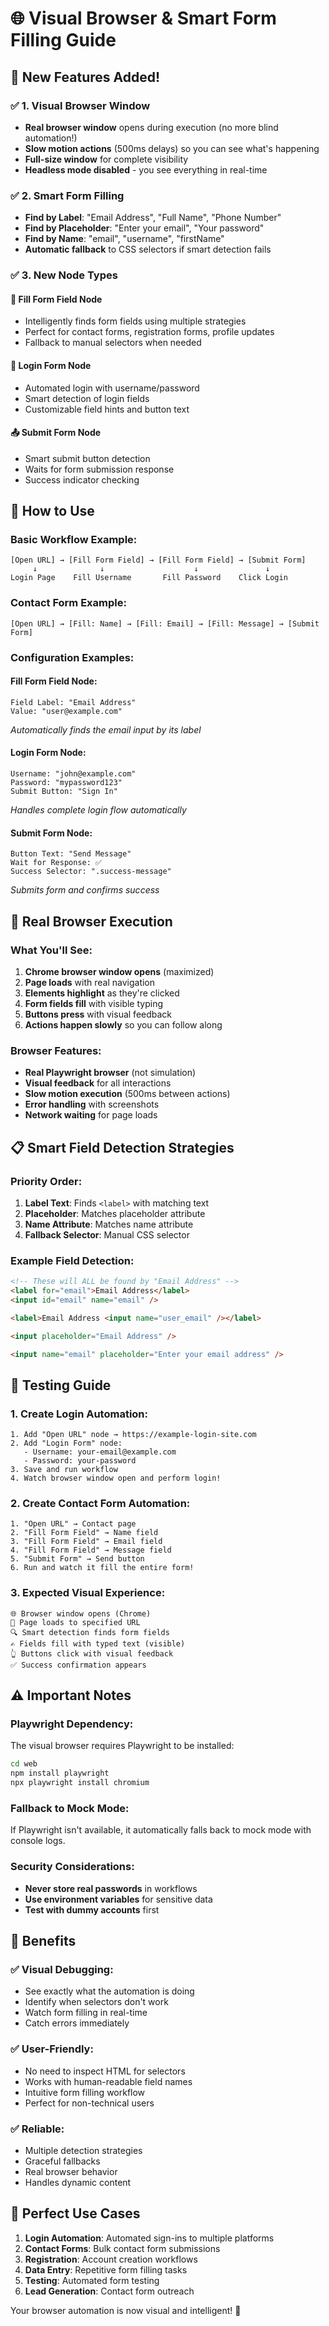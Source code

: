 # 🌐 Visual Browser & Smart Form Filling Guide

## 🎉 **New Features Added!**

### **✅ 1. Visual Browser Window**
- **Real browser window** opens during execution (no more blind automation!)
- **Slow motion actions** (500ms delays) so you can see what's happening
- **Full-size window** for complete visibility
- **Headless mode disabled** - you see everything in real-time

### **✅ 2. Smart Form Filling**
- **Find by Label**: "Email Address", "Full Name", "Phone Number"
- **Find by Placeholder**: "Enter your email", "Your password"
- **Find by Name**: "email", "username", "firstName"
- **Automatic fallback** to CSS selectors if smart detection fails

### **✅ 3. New Node Types**

#### **📝 Fill Form Field Node**
- Intelligently finds form fields using multiple strategies
- Perfect for contact forms, registration forms, profile updates
- Fallback to manual selectors when needed

#### **🔐 Login Form Node**  
- Automated login with username/password
- Smart detection of login fields
- Customizable field hints and button text

#### **📤 Submit Form Node**
- Smart submit button detection
- Waits for form submission response
- Success indicator checking

## 🚀 **How to Use**

### **Basic Workflow Example:**
```
[Open URL] → [Fill Form Field] → [Fill Form Field] → [Submit Form]
     ↓              ↓                    ↓               ↓
Login Page    Fill Username       Fill Password    Click Login
```

### **Contact Form Example:**
```
[Open URL] → [Fill: Name] → [Fill: Email] → [Fill: Message] → [Submit Form]
```

### **Configuration Examples:**

#### **Fill Form Field Node:**
```
Field Label: "Email Address"
Value: "user@example.com"
```
*Automatically finds the email input by its label*

#### **Login Form Node:**
```
Username: "john@example.com"  
Password: "mypassword123"
Submit Button: "Sign In"
```
*Handles complete login flow automatically*

#### **Submit Form Node:**
```
Button Text: "Send Message"
Wait for Response: ✅
Success Selector: ".success-message"
```
*Submits form and confirms success*

## 🎯 **Real Browser Execution**

### **What You'll See:**
1. **Chrome browser window opens** (maximized)
2. **Page loads** with real navigation
3. **Elements highlight** as they're clicked
4. **Form fields fill** with visible typing
5. **Buttons press** with visual feedback
6. **Actions happen slowly** so you can follow along

### **Browser Features:**
- **Real Playwright browser** (not simulation)
- **Visual feedback** for all interactions
- **Slow motion execution** (500ms between actions)
- **Error handling** with screenshots
- **Network waiting** for page loads

## 📋 **Smart Field Detection Strategies**

### **Priority Order:**
1. **Label Text**: Finds `<label>` with matching text
2. **Placeholder**: Matches placeholder attribute 
3. **Name Attribute**: Matches name attribute
4. **Fallback Selector**: Manual CSS selector

### **Example Field Detection:**
```html
<!-- These will ALL be found by "Email Address" -->
<label for="email">Email Address</label>
<input id="email" name="email" />

<label>Email Address <input name="user_email" /></label>

<input placeholder="Email Address" />

<input name="email" placeholder="Enter your email address" />
```

## 🔧 **Testing Guide**

### **1. Create Login Automation:**
```
1. Add "Open URL" node → https://example-login-site.com
2. Add "Login Form" node:
   - Username: your-email@example.com  
   - Password: your-password
3. Save and run workflow
4. Watch browser window open and perform login!
```

### **2. Create Contact Form Automation:**
```
1. "Open URL" → Contact page
2. "Fill Form Field" → Name field
3. "Fill Form Field" → Email field  
4. "Fill Form Field" → Message field
5. "Submit Form" → Send button
6. Run and watch it fill the entire form!
```

### **3. Expected Visual Experience:**
```
🌐 Browser window opens (Chrome)
📄 Page loads to specified URL
🔍 Smart detection finds form fields
✍️ Fields fill with typed text (visible)
👆 Buttons click with visual feedback
✅ Success confirmation appears
```

## ⚠️ **Important Notes**

### **Playwright Dependency:**
The visual browser requires Playwright to be installed:
```bash
cd web
npm install playwright
npx playwright install chromium
```

### **Fallback to Mock Mode:**
If Playwright isn't available, it automatically falls back to mock mode with console logs.

### **Security Considerations:**
- **Never store real passwords** in workflows
- **Use environment variables** for sensitive data
- **Test with dummy accounts** first

## 🎊 **Benefits**

### **✅ Visual Debugging:**
- See exactly what the automation is doing
- Identify when selectors don't work
- Watch form filling in real-time
- Catch errors immediately

### **✅ User-Friendly:**
- No need to inspect HTML for selectors
- Works with human-readable field names
- Intuitive form filling workflow
- Perfect for non-technical users

### **✅ Reliable:**
- Multiple detection strategies
- Graceful fallbacks
- Real browser behavior
- Handles dynamic content

## 🚀 **Perfect Use Cases**

1. **Login Automation**: Automated sign-ins to multiple platforms
2. **Contact Forms**: Bulk contact form submissions  
3. **Registration**: Account creation workflows
4. **Data Entry**: Repetitive form filling tasks
5. **Testing**: Automated form testing
6. **Lead Generation**: Contact form outreach

Your browser automation is now visual and intelligent! 🎉
